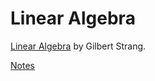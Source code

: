 # Linear Algebra
[Linear Algebra](https://ocw.mit.edu/courses/mathematics/18-06sc-linear-algebra-fall-2011/index.htm) by Gilbert Strang.

[Notes](https://www.notion.so/Linear-Algebra-Strang-a7316ae55f1d4785b54b25c064fdbd7b)
